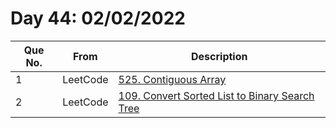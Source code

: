 # Day 44: 02/02/2022

| Que No. | From | Description |
| --- | --- | --- |
| 1 | LeetCode | [525. Contiguous Array](https://leetcode.com/problems/contiguous-array/) |
| 2 | LeetCode | [109. Convert Sorted List to Binary Search Tree](https://leetcode.com/problems/convert-sorted-list-to-binary-search-tree/) |
